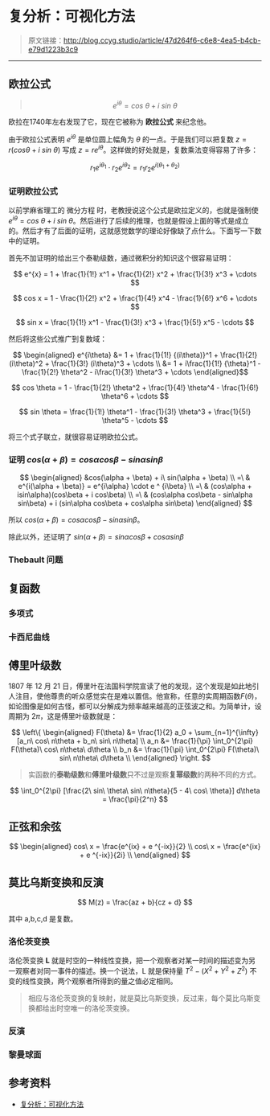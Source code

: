 # 复分析：可视化方法

[annotation]: <id> (47d264f6-c6e8-4ea5-b4cb-e79d1223b3c9)
[annotation]: <status> (public)
[annotation]: <create_time> (2019-05-24 16:27:01)
[annotation]: <category> (读书笔记)
[annotation]: <comments> (false)

> 原文链接：<http://blog.ccyg.studio/article/47d264f6-c6e8-4ea5-b4cb-e79d1223b3c9>

---

## 欧拉公式

> $$
e^{i\theta} = cos\ \theta + i\ sin\ \theta
$$

欧拉在1740年左右发现了它，现在它被称为 **欧拉公式** 来纪念他。

由于欧拉公式表明 $e^{i\theta}$ 是单位圆上幅角为 $\theta$ 的一点。于是我们可以把复数 $z = r(cos\theta + i\ sin\ \theta)$ 写成 $z = re^{i\theta}$。这样做的好处就是，复数乘法变得容易了许多：

$$
r_1e^{i\theta_1} \cdot r_2e^{i\theta_2} = r_1r_2e^{i (\theta_1 + \theta_2) }
$$

### 证明欧拉公式

以前学麻省理工的 微分方程 时，老教授说这个公式是欧拉定义的，也就是强制使 $e^{i\theta} = cos\ \theta + i\ sin\ \theta$。然后进行了后续的推理，也就是假设上面的等式是成立的。然后才有了后面的证明，这就感觉数学的理论好像缺了点什么。下面写一下数中的证明。

首先不加证明的给出三个泰勒级数，通过微积分的知识这个很容易证明：

$$
e^{x} = 1 + \frac{1}{1!} x^1  + \frac{1}{2!} x^2  + \frac{1}{3!} x^3 + \cdots 
$$

$$
cos x = 1 - \frac{1}{2!} x^2 + \frac{1}{4!} x^4 - \frac{1}{6!} x^6 + \cdots 
$$

$$
sin x = \frac{1}{1!} x^1  - \frac{1}{3!} x^3 + \frac{1}{5!} x^5 - \cdots 
$$

然后将这些公式推广到复数域：

$$
\begin{aligned}
e^{i\theta}
&= 1 + \frac{1}{1!} {(i\theta)}^1  + \frac{1}{2!} (i\theta)^2  + \frac{1}{3!} (i\theta)^3 + \cdots \\
&= 1 + i\frac{1}{1!} {\theta}^1 - \frac{1}{2!} \theta^2 - i\frac{1}{3!} \theta^3 + \cdots
\end{aligned}$$

$$
cos \theta = 1 - \frac{1}{2!} \theta^2 + \frac{1}{4!} \theta^4 - \frac{1}{6!} \theta^6 + \cdots 
$$

$$
sin \theta = \frac{1}{1!} \theta^1  - \frac{1}{3!} \theta^3 + \frac{1}{5!} \theta^5 - \cdots 
$$

将三个式子联立，就很容易证明欧拉公式。


### 证明 $cos(\alpha + \beta) = cos\alpha cos\beta - sin\alpha sin\beta$

$$
\begin{aligned}
&cos(\alpha + \beta) + i\ sin(\alpha + \beta) \\
=\ & e^{i(\alpha + \beta)} = e^{i\alpha} \cdot e ^ {i\beta} \\
=\ & (cos\alpha + isin\alpha)(cos\beta + i cos\beta) \\
=\ & (cos\alpha cos\beta - sin\alpha sin\beta) + i (sin\alpha cos\beta + cos\alpha sin\beta)
\end{aligned}
$$

所以 $cos(\alpha + \beta) = cos\alpha cos\beta - sin\alpha sin\beta$。

除此以外，还证明了 $sin(\alpha + \beta) = sin\alpha cos\beta + cos\alpha sin\beta$

### Thebault 问题

## 复函数

### 多项式

### 卡西尼曲线

## 傅里叶级数

1807 年 12 月 21 日，傅里叶在法国科学院宣读了他的发现，这个发现是如此地引人注目，使他尊贵的听众感觉实在是难以置信。他宣称，任意的实周期函数$F(\theta)$，如论图像是如何古怪，都可以分解成为频率越来越高的正弦波之和。为简单计，设周期为 $2\pi$，这是傅里叶级数就是：

$$
\left\{
\begin{aligned}
F(\theta) &= \frac{1}{2} a_0 + \sum_{n=1}^{\infty} [a_n\ cos\ n\theta + b_n\ sin\ n\theta] \\
a_n &= \frac{1}{\pi} \int_0^{2\pi} F(\theta)\ cos\ n\theta\ d\theta \\
b_n &= \frac{1}{\pi} \int_0^{2\pi} F(\theta)\ sin\ n\theta\ d\theta \\
\end{aligned}
\right.
$$

> 实函数的**泰勒级数**和**傅里叶级数**只不过是观察**复幂级数**的两种不同的方式。

$$
\int_0^{2\pi} [\frac{2\ sin\ \theta\ sin\ n\theta}{5 - 4\ cos\ \theta}] d\theta = \frac{\pi}{2^n}
$$

## 正弦和余弦

$$
\begin{aligned}
cos\ x = \frac{e^{ix} + e ^{-ix}}{2} \\
cos\ x = \frac{e^{ix} + e ^{-ix}}{2i} \\
\end{aligned}
$$

## 莫比乌斯变换和反演

$$
M(z) = \frac{az + b}{cz + d}
$$

其中 a,b,c,d 是复数。

### 洛伦茨变换

洛伦茨变换 **L** 就是时空的一种线性变换，把一个观察者对某一时间的描述变为另一观察者对同一事件的描述。换一个说法，L 就是保持量 $T^2 - (X^2 + Y^2 + Z^2)$ 不变的线性变换，两个观察者所得到的量之值必定相同。

> 相应与洛伦茨变换的复映射，就是莫比乌斯变换，反过来，每个莫比乌斯变换都给出时空唯一的洛伦茨变换。

### 反演

### 黎曼球面



## 参考资料

- [复分析：可视化方法](#)